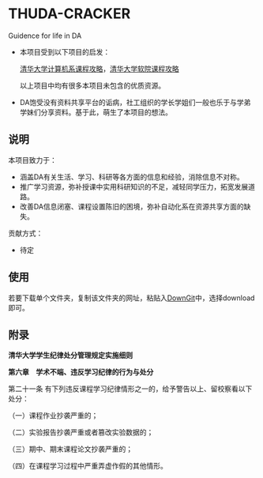 # THUDA-CRACKER

 Guidence for life in DA

* 本项目受到以下项目的启发：

  [清华大学计算机系课程攻略](https://github.com/PKUanonym/REKCARC-TSC-UHT)，[清华大学软院课程攻略](https://github.com/Starrah/THSS-CRACKER)

  以上项目中均有很多本项目未包含的优质资源。

* DA饱受没有资料共享平台的诟病，社工组织的学长学姐们一般也乐于与学弟学妹们分享资料。基于此，萌生了本项目的想法。

## 说明

本项目致力于：

* 涵盖DA有关生活、学习、科研等各方面的信息和经验，消除信息不对称。
* 推广学习资源，弥补授课中实用科研知识的不足，减轻同学压力，拓宽发展道路。
* 改善DA信息闭塞、课程设置陈旧的困境，弥补自动化系在资源共享方面的缺失。

贡献方式：

* 待定

## 使用

若要下载单个文件夹，复制该文件夹的网址，粘贴入[DownGit](https://minhaskamal.github.io/DownGit/#/home)中，选择download即可。

## 附录

**清华大学学生纪律处分管理规定实施细则**

**第六章　学术不端、违反学习纪律的行为与处分**

第二十一条 有下列违反课程学习纪律情形之一的，给予警告以上、留校察看以下处分：

（一）课程作业抄袭严重的；

（二）实验报告抄袭严重或者篡改实验数据的；

（三）期中、期末课程论文抄袭严重的；

（四）在课程学习过程中严重弄虚作假的其他情形。
